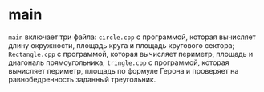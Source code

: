# main
`main` включает три файла: `circle.cpp` с программой, которая вычисляет длину окружности, площадь круга и площадь кругового сектора; `Rectangle.cpp` с программой, которая вычисляет периметр, площадь и диагональ прямоугольника; `tringle.cpp` с программой, которая вычисляет периметр, площадь по формуле Герона и проверяет на равнобедренность заданный треугольник.
